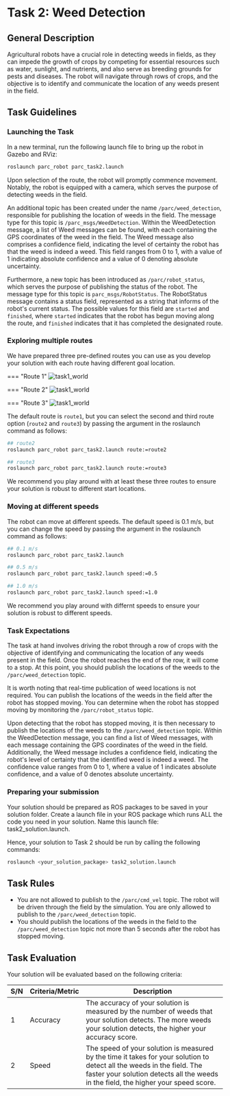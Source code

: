 # Task 2: Weed Detection

## General Description

Agricultural robots have a crucial role in detecting weeds in fields, as they can impede the growth of crops by competing for essential resources such as water, sunlight, and nutrients, and also serve as breeding grounds for pests and diseases. The robot will navigate through rows of crops, and the objective is to identify and communicate the location of any weeds present in the field.

## Task Guidelines

### Launching the Task

In a new terminal, run the following launch file to bring up the robot in Gazebo and RViz:

```bash
roslaunch parc_robot parc_task2.launch
```

Upon selection of the route, the robot will promptly commence movement. Notably, the robot is equipped with a camera, which serves the purpose of detecting weeds in the field.

An additional topic has been created under the name `/parc/weed_detection`, responsible for publishing the location of weeds in the field. The message type for this topic is `/parc_msgs/WeedDetection`. Within the WeedDetection message, a list of Weed messages can be found, with each containing the GPS coordinates of the weed in the field. The Weed message also comprises a confidence field, indicating the level of certainty the robot has that the weed is indeed a weed. This field ranges from 0 to 1, with a value of 1 indicating absolute confidence and a value of 0 denoting absolute uncertainty.

Furthermore, a new topic has been introduced as `/parc/robot_status`, which serves the purpose of publishing the status of the robot. The message type for this topic is `parc_msgs/RobotStatus`. The RobotStatus message contains a status field, represented as a string that informs of the robot's current status. The possible values for this field are `started` and `finished`, where `started` indicates that the robot has begun moving along the route, and `finished` indicates that it has completed the designated route.

### Exploring multiple routes

We have prepared three pre-defined routes you can use as you develop your solution with each route having different goal location.

=== "Route 1"
    ![task1_world](../assets/Task1Route1.png)

=== "Route 2"
    ![task1_world](../assets/Task1Route2.png)

=== "Route 3"
    ![task1_world](../assets/Task1Route3.png)


The default route is `route1`, but you can select the second and third route option (`route2` and `route3`) by passing the argument in the roslaunch command as follows: 

```bash
## route2
roslaunch parc_robot parc_task2.launch route:=route2

## route3
roslaunch parc_robot parc_task2.launch route:=route3
```

We recommend you play around with at least these three routes to ensure your solution is robust to different start locations.

### Moving at different speeds

The robot can move at different speeds. The default speed is 0.1 m/s, but you can change the speed by passing the argument in the roslaunch command as follows:

```bash
## 0.1 m/s
roslaunch parc_robot parc_task2.launch

## 0.5 m/s
roslaunch parc_robot parc_task2.launch speed:=0.5

## 1.0 m/s
roslaunch parc_robot parc_task2.launch speed:=1.0
```

We recommend you play around with differnt speeds to ensure your solution is robust to different speeds.

### Task Expectations

The task at hand involves driving the robot through a row of crops with the objective of identifying and communicating the location of any weeds present in the field. Once the robot reaches the end of the row, it will come to a stop. At this point, you should publish the locations of the weeds to the `/parc/weed_detection` topic.

It is worth noting that real-time publication of weed locations is not required. You can publish the locations of the weeds in the field after the robot has stopped moving. You can determine when the robot has stopped moving by monitoring the `/parc/robot_status` topic.

Upon detecting that the robot has stopped moving, it is then necessary to publish the locations of the weeds to the `/parc/weed_detection` topic. Within the WeedDetection message, you can find a list of Weed messages, with each message containing the GPS coordinates of the weed in the field. Additionally, the Weed message includes a confidence field, indicating the robot's level of certainty that the identified weed is indeed a weed. The confidence value ranges from 0 to 1, where a value of 1 indicates absolute confidence, and a value of 0 denotes absolute uncertainty.

### Preparing your submission

Your solution should be prepared as ROS packages to be saved in your solution folder. Create a launch file in your ROS package which runs ALL the code you need in your solution. Name this launch file: task2_solution.launch.

Hence, your solution to Task 2 should be run by calling the following commands:

```bash
roslaunch <your_solution_package> task2_solution.launch
```

## Task Rules

* You are not allowed to publish to the `/parc/cmd_vel` topic. The robot will be driven through the field by the simulation. You are only allowed to publish to the `/parc/weed_detection` topic.
* You should publish the locations of the weeds in the field to the `/parc/weed_detection` topic not more than 5 seconds after the robot has stopped moving.

## Task Evaluation

Your solution will be evaluated based on the following criteria:

| S/N      | Criteria/Metric | Description |
| ----------- | ----------- | ------- |
| 1      | Accuracy       | The accuracy of your solution is measured by the number of weeds that your solution detects. The more weeds your solution detects, the higher your accuracy score. |
| 2   | Speed        | The speed of your solution is measured by the time it takes for your solution to detect all the weeds in the field. The faster your solution detects all the weeds in the field, the higher your speed score. |

